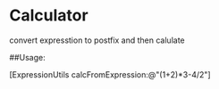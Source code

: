 # Calculator

convert expresstion to postfix and then calulate

##Usage:

[ExpressionUtils calcFromExpression:@"(1+2)*3-4/2"]